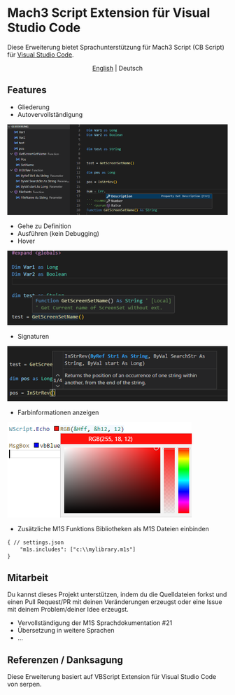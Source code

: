 # Mach3 Script Extension für Visual Studio Code
Diese Erweiterung bietet Sprachunterstützung für Mach3 Script (CB Script) für [Visual Studio Code](https://code.visualstudio.com/).

<p align="center">
  <a href="./README.md">English</a> | 
  <span>Deutsch</span>
</p>

## Features
- Gliederung
- Autovervollständigung

![Outline](https://github.com/CalDymos/M1S-VSCode/raw/master/assets/docs/Completion-And-Outline.png)
- Gehe zu Definition
- Ausführen (kein Debugging)
- Hover

![Hover](https://github.com/CalDymos/M1S-VSCode/raw/master/assets/docs/Hover.png)
- Signaturen

![Signature](https://github.com/CalDymos/M1S-VSCode/raw/master/assets/docs/Signature.png)

- Farbinformationen anzeigen

![ColorProvider](https://github.com/CalDymos/M1S-VSCode/raw/master/assets/docs/ColorProvider.png)

- Zusätzliche M1S Funktions Bibliotheken als M1S Dateien einbinden
```
{ // settings.json
    "m1s.includes": ["c:\\mylibrary.m1s"]
}
```

## Mitarbeit
Du kannst dieses Projekt unterstützen, indem du die Quelldateien forkst und einen Pull Request/PR mit deinen Veränderungen erzeugst oder eine Issue mit deinem Problem/deiner Idee erzeugst.
- Vervollständigung der M1S Sprachdokumentation #21
- Übersetzung in weitere Sprachen
- ...


## Referenzen / Danksagung
Diese Erweiterung basiert auf VBScript Extension für Visual Studio Code von serpen.

